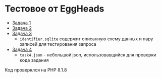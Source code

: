 # Тестовое от EggHeads

- [Задача 1](task1.php)
- [Задача 2](task2.php)
- [Задача 3](task3.sql)
  - `identifier.sqlite` содержит описанную схему данных и пару записей для тестирования запроса
- [Задача 4](task4.js)
  - `task4.json` - небольшой json, использовавщийся для проверки кода задания

Код проверялся на PHP 8.1.8